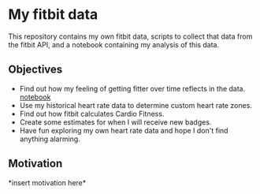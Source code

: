 # My fitbit data
This repository contains my own fitbit data, scripts to collect that data from the fitbit API, and a notebook containing my analysis of this data.

## Objectives
* Find out how my feeling of getting fitter over time reflects in the data. [notebook](https://luc-bams.github.io/fitbit/getting_fitter.nb.html)
* Use my historical heart rate data to determine custom heart rate zones.
* Find out how fitbit calculates Cardio Fitness.
* Create some estimates for when I will receive new badges.
* Have fun exploring my own heart rate data and hope I don't find anything alarming.

## Motivation
\*insert motivation here\*
